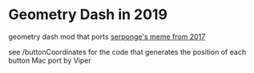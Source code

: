 # Geometry Dash in 2019

geometry dash mod that ports [serponge's meme from 2017](https://twitter.com/Sersponge/status/828175416145932288)

see /buttonCoordinates for the code that generates the position of each button
Mac port by Viper
